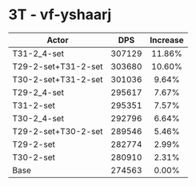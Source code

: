# 3T - vf-yshaarj
| Actor | DPS | Increase |
|---|:---:|:---:|
|T31-2_4-set|307129|11.86%|
|T29-2-set+T31-2-set|303680|10.60%|
|T30-2-set+T31-2-set|301036|9.64%|
|T29-2_4-set|295617|7.67%|
|T31-2-set|295351|7.57%|
|T30-2_4-set|292796|6.64%|
|T29-2-set+T30-2-set|289546|5.46%|
|T29-2-set|282774|2.99%|
|T30-2-set|280910|2.31%|
|Base|274563|0.00%|
